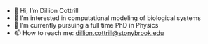 - 👋 Hi, I’m Dillion Cottrill
- 👀 I’m interested in computational modeling of biological systems
- 🌱 I’m currently pursuing a full time PhD in Physics
- 📫 How to reach me: dillion.cottrill@stonybrook.edu

<!---
ultimatetau/ultimatetau is a ✨ special ✨ repository because its `README.md` (this file) appears on your GitHub profile.
You can click the Preview link to take a look at your changes.
--->
